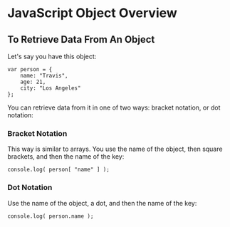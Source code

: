 # JavaScript Object Overview

## To Retrieve Data From An Object

Let's say you have this object:

```
var person = {
	name: "Travis",
	age: 21,
	city: "Los Angeles"
};
```

You can retrieve data from it in one of two ways: bracket notation, or dot notation:

### Bracket Notation

This way is similar to arrays. You use the name of the object, then square brackets, and then the name of the key:

`console.log( person[ "name" ] );`

### Dot Notation

Use the name of the object, a dot, and then the name of the key:

`console.log( person.name );`
